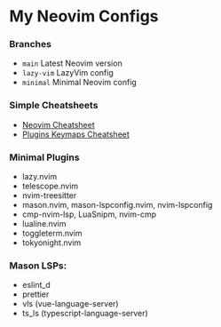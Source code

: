 # My Neovim Configs

### Branches
* `main` Latest Neovim version
* `lazy-vim` LazyVim config
* `minimal` Minimal Neovim config

### Simple Cheatsheets
* [Neovim Cheatsheet](https://github.com/tanrichi/nvim-dotfiles/blob/main/neovim-cheatsheet.md)
* [Plugins Keymaps Cheatsheet](https://github.com/tanrichi/nvim-dotfiles/blob/main/plugin-keymaps-cheatsheet.md)

### Minimal Plugins
* lazy.nvim
* telescope.nvim
* nvim-treesitter
* mason.nvim, mason-lspconfig.nvim, nvim-lspconfig
* cmp-nvim-lsp, LuaSnipm, nvim-cmp
* lualine.nvim
* toggleterm.nvim
* tokyonight.nvim

### Mason LSPs:
* eslint_d
* prettier
* vls (vue-language-server)
* ts_ls (typescript-language-server)
